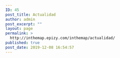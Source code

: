 ```yaml
---
ID: 45
post_title: Actualidad
author: admin
post_excerpt: ""
layout: page
permalink: >
  http://inthemap.epizy.com/inthemap/actualidad/
published: true
post_date: 2019-12-08 16:54:57
---
```

<!-- wp:image {"id":35,"sizeSlug":"large"} -->
<figure class="wp-block-image size-large"><img src="http://inthemap.epizy.com/wp-content/uploads/2019/12/CAMBIO_CLIMATICO.jpg" alt="" class="wp-image-35"/></figure>
<!-- /wp:image -->